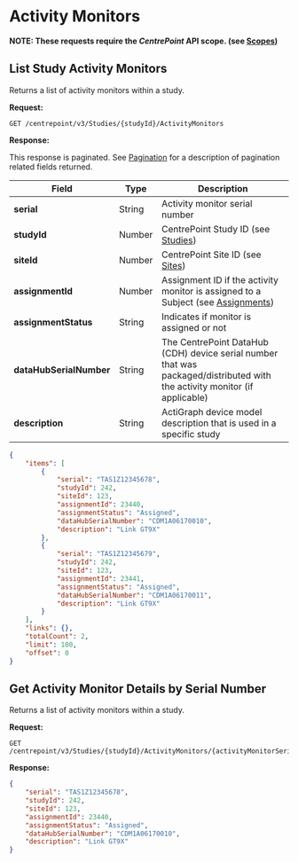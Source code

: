 # Activity Monitors

**NOTE: These requests require the *CentrePoint* API scope. (see [Scopes](scopes.md))**

## List Study Activity Monitors

Returns a list of activity monitors within a study.

**Request:**

```http
GET /centrepoint/v3/Studies/{studyId}/ActivityMonitors
```

**Response:**

This response is paginated. See [Pagination](pagination.md) for a description of pagination related fields returned.

|Field|Type|Description|
|-----|----|-----------|
|**serial**|String|Activity monitor serial number|
|**studyId**|Number|CentrePoint Study ID (see [Studies](studies.md))|
|**siteId**|Number|CentrePoint Site ID (see [Sites](sites.md))|
|**assignmentId**|Number|Assignment ID if the activity monitor is assigned to a Subject (see [Assignments](assignments.md))|
|**assignmentStatus**|String|Indicates if monitor is assigned or not|
|**dataHubSerialNumber**|String|The CentrePoint DataHub (CDH) device serial number that was packaged/distributed with the activity monitor (if applicable)|
|**description**|String|ActiGraph device model description that is used in a specific study|

```json
{
    "items": [
        {
            "serial": "TAS1Z12345678",
            "studyId": 242,
            "siteId": 123,
            "assignmentId": 23440,
            "assignmentStatus": "Assigned",
            "dataHubSerialNumber": "CDM1A06170010",
            "description": "Link GT9X"
        },
        {
            "serial": "TAS1Z12345679",
            "studyId": 242,
            "siteId": 123,
            "assignmentId": 23441,
            "assignmentStatus": "Assigned",
            "dataHubSerialNumber": "CDM1A06170011",
            "description": "Link GT9X"
        }
    ],
    "links": {},
    "totalCount": 2,
    "limit": 100,
    "offset": 0
}
```

## Get Activity Monitor Details by Serial Number

Returns a list of activity monitors within a study.

**Request:**

```http
GET /centrepoint/v3/Studies/{studyId}/ActivityMonitors/{activityMonitorSerial}
```

**Response:**

```json
{
    "serial": "TAS1Z12345678",
    "studyId": 242,
    "siteId": 123,
    "assignmentId": 23440,
    "assignmentStatus": "Assigned",
    "dataHubSerialNumber": "CDM1A06170010",
    "description": "Link GT9X"
}
```
